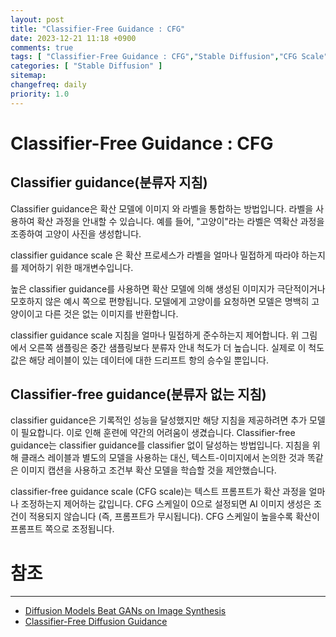 ```yaml
---
layout: post
title: "Classifier-Free Guidance : CFG"
date: 2023-12-21 11:18 +0900
comments: true
tags: [ "Classifier-Free Guidance : CFG","Stable Diffusion","CFG Scale"]
categories: [ "Stable Diffusion" ]
sitemap:
changefreq: daily
priority: 1.0
---
```


# Classifier-Free Guidance : CFG

## Classifier guidance(분류자 지침)

Classifier guidance은 확산 모델에 이미지 와 라벨을 통합하는 방법입니다. 
라벨을 사용하여 확산 과정을 안내할 수 있습니다. 예를 들어, "고양이"라는 라벨은 역확산 과정을 조종하여 고양이 사진을 생성합니다.

classifier guidance scale 은 확산 프로세스가 라벨을 얼마나 밀접하게 따라야 하는지를 제어하기 위한 매개변수입니다.


높은 classifier guidance를 사용하면 확산 모델에 의해 생성된 이미지가 극단적이거나 모호하지 않은 예시 쪽으로 편향됩니다. 
모델에게 고양이를 요청하면 모델은 명백히 고양이이고 다른 것은 없는 이미지를 반환합니다.


classifier guidance scale 지침을 얼마나 밀접하게 준수하는지 제어합니다. 
위 그림에서 오른쪽 샘플링은 중간 샘플링보다 분류자 안내 척도가 더 높습니다. 
실제로 이 척도 값은 해당 레이블이 있는 데이터에 대한 드리프트 항의 승수일 뿐입니다.

## Classifier-free guidance(분류자 없는 지침)

classifier guidance은 기록적인 성능을 달성했지만 해당 지침을 제공하려면 추가 모델이 필요합니다. 
이로 인해 훈련에 약간의 어려움이 생겼습니다. Classifier-free guidance는 classifier guidance를  classifier 없이  달성하는 방법입니다. 
지침을 위해 클래스 레이블과 별도의 모델을 사용하는 대신,
텍스트-이미지에서 논의한 것과 똑같은 이미지 캡션을 사용하고 조건부 확산 모델을 학습할 것을 제안했습니다.


classifier-free guidance scale (CFG scale)는 텍스트 프롬프트가 확산 과정을 얼마나 조정하는지 제어하는 값입니다. 
CFG 스케일이 0으로 설정되면 AI 이미지 생성은 조건이 적용되지 않습니다 (즉, 프롬프트가 무시됩니다). 
CFG 스케일이 높을수록 확산이 프롬프트 쪽으로 조정됩니다.


# 참조
-----
* [Diffusion Models Beat GANs on Image Synthesis](https://arxiv.org/abs/2105.05233)
* [Classifier-Free Diffusion Guidance](https://arxiv.org/abs/2207.12598)
